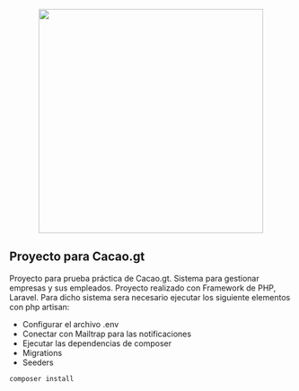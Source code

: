 <p align="center"><a href="https://laravel.com" target="_blank"><img src="https://raw.githubusercontent.com/laravel/art/master/logo-lockup/5%20SVG/2%20CMYK/1%20Full%20Color/laravel-logolockup-cmyk-red.svg" width="400"></a></p>

## Proyecto para Cacao.gt 

Proyecto para prueba práctica de Cacao.gt. Sistema para gestionar empresas y sus empleados. Proyecto realizado con Framework de PHP, Laravel. Para dicho sistema sera necesario ejecutar los siguiente elementos con php artisan:

- Configurar el archivo .env
- Conectar con Mailtrap para las notificaciones
- Ejecutar las dependencias de composer
- Migrations
- Seeders

```md
composer install
```

